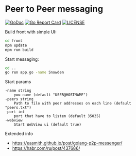 # Peer to Peer messaging

[![GoDoc](https://godoc.org/github.com/easmith/p2p-messenger?status.svg)](https://godoc.org/github.com/easmith/p2p-messenger)
[![Go Report Card](https://goreportcard.com/badge/github.com/easmith/p2p-messenger)](https://goreportcard.com/report/github.com/easmith/p2p-messenger)
[![LICENSE](https://img.shields.io/github/license/easmith/p2p-messenger.svg)](https://github.com/easmith/p2p-messenger/blob/master/LICENSE)



Build front with simple UI:
```bash
cd front
npm update
npm run build
```
    
Start messaging:
```bash 
cd ..
go run app.go -name Snowden
```
Start params

    -name string
        you name (default "USER@HOSTNAME")
    -peers string
        Path to file with peer addresses on each line (default "peers.txt")
    -port int
        port that have to listen (default 35035)
    -webview
        Start WebView ui (default true)
        
Extended info
- https://easmith.github.io/post/golang-p2p-messenger/
- https://habr.com/ru/post/437686/